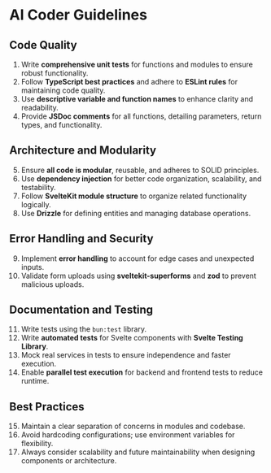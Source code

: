# AI Coder Guidelines

## Code Quality

1. Write **comprehensive unit tests** for functions and modules to ensure robust functionality.
2. Follow **TypeScript best practices** and adhere to **ESLint rules** for maintaining code quality.
3. Use **descriptive variable and function names** to enhance clarity and readability.
4. Provide **JSDoc comments** for all functions, detailing parameters, return types, and functionality.

## Architecture and Modularity

5. Ensure **all code is modular**, reusable, and adheres to SOLID principles.
6. Use **dependency injection** for better code organization, scalability, and testability.
7. Follow **SvelteKit module structure** to organize related functionality logically.
8. Use **Drizzle** for defining entities and managing database operations.

## Error Handling and Security

9. Implement **error handling** to account for edge cases and unexpected inputs.
10. Validate form uploads using **sveltekit-superforms** and **zod** to prevent malicious uploads.

## Documentation and Testing

11. Write tests using the `bun:test` library.
12. Write **automated tests** for Svelte components with **Svelte Testing Library**.
13. Mock real services in tests to ensure independence and faster execution.
14. Enable **parallel test execution** for backend and frontend tests to reduce runtime.

## Best Practices

15. Maintain a clear separation of concerns in modules and codebase.
16. Avoid hardcoding configurations; use environment variables for flexibility.
17. Always consider scalability and future maintainability when designing components or architecture.
